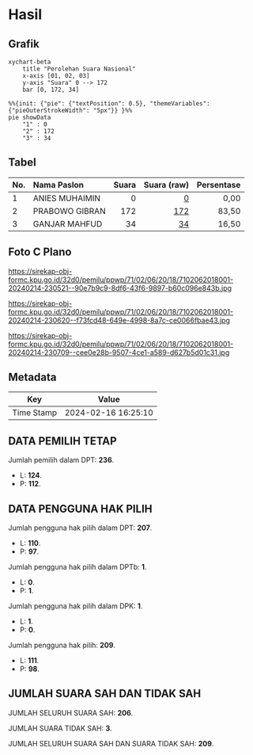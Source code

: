 # Hasil

## Grafik

```mermaid
xychart-beta
    title "Perolehan Suara Nasional"
    x-axis [01, 02, 03]
    y-axis "Suara" 0 --> 172
    bar [0, 172, 34]
```

```mermaid
%%{init: {"pie": {"textPosition": 0.5}, "themeVariables": {"pieOuterStrokeWidth": "5px"}} }%%
pie showData
    "1" : 0
    "2" : 172
    "3" : 34
```

## Tabel

| No. | Nama Paslon    | Suara | Suara (raw) | Persentase |
|:--- |:-------------- | -----:| -----------:| ----------:|
| 1   | ANIES MUHAIMIN | 0     | [0][p-1]    | 0,00       |
| 2   | PRABOWO GIBRAN | 172   | [172][p-2]  | 83,50      |
| 3   | GANJAR MAHFUD  | 34    | [34][p-3]   | 16,50      |


[p-1]: https://github.com/gigit-pemilu/pemilu-2024/blob/main/pilpres/hitung-suara/sub/71-sulawesi-utara/sub/02-minahasa/sub/06-kakas/sub/2018-paslaten/sub/001-tps/sub/paslon-1.txt
[p-2]: https://github.com/gigit-pemilu/pemilu-2024/blob/main/pilpres/hitung-suara/sub/71-sulawesi-utara/sub/02-minahasa/sub/06-kakas/sub/2018-paslaten/sub/001-tps/sub/paslon-2.txt
[p-3]: https://github.com/gigit-pemilu/pemilu-2024/blob/main/pilpres/hitung-suara/sub/71-sulawesi-utara/sub/02-minahasa/sub/06-kakas/sub/2018-paslaten/sub/001-tps/sub/paslon-3.txt

## Foto C Plano

https://sirekap-obj-formc.kpu.go.id/32d0/pemilu/ppwp/71/02/06/20/18/7102062018001-20240214-230521--90e7b9c9-8df6-43f6-9897-b60c096e843b.jpg

https://sirekap-obj-formc.kpu.go.id/32d0/pemilu/ppwp/71/02/06/20/18/7102062018001-20240214-230620--f73fcd48-649e-4998-8a7c-ce0066fbae43.jpg

https://sirekap-obj-formc.kpu.go.id/32d0/pemilu/ppwp/71/02/06/20/18/7102062018001-20240214-230709--cee0e28b-9507-4ce1-a589-d627b5d01c31.jpg


## Metadata

| Key        | Value               |
| ---------- | ------------------- |
| Time Stamp | 2024-02-16 16:25:10 |


## DATA PEMILIH TETAP

Jumlah pemilih dalam DPT: **236**.
 * L: **124**.
 * P: **112**.

## DATA PENGGUNA HAK PILIH

Jumlah pengguna hak pilih dalam DPT: **207**.
 * L: **110**.
 * P: **97**.

Jumlah pengguna hak pilih dalam DPTb: **1**.
 * L: **0**.
 * P: **1**.

Jumlah pengguna hak pilih dalam DPK: **1**.
 * L: **1**.
 * P: **0**.

Jumlah pengguna hak pilih: **209**.
 * L: **111**.
 * P: **98**.

## JUMLAH SUARA SAH DAN TIDAK SAH

JUMLAH SELURUH SUARA SAH: **206**.

JUMLAH SUARA TIDAK SAH: **3**.

JUMLAH SELURUH SUARA SAH DAN SUARA TIDAK SAH: **209**.


